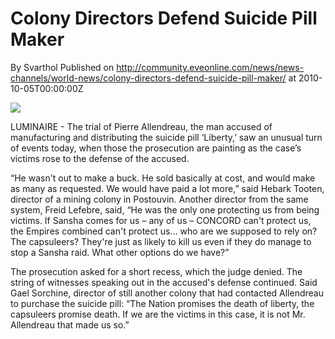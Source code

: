 # Colony Directors Defend Suicide Pill Maker
By Svarthol
Published on http://community.eveonline.com/news/news-channels/world-news/colony-directors-defend-suicide-pill-maker/ at 2010-10-05T00:00:00Z

![](http://www.eve-mercury.net/images/mercurybanner.png)  
  
LUMINAIRE - The trial of Pierre Allendreau, the man accused of manufacturing and distributing the suicide pill ‘Liberty,’ saw an unusual turn of events today, when those the prosecution are painting as the case’s victims rose to the defense of the accused.&nbsp;

“He wasn't out to make a buck. He sold basically at cost, and would make as many as requested. We would have paid a lot more,” said Hebark Tooten, director of a mining colony in Postouvin. Another director from the same system, Freid Lefebre, said, “He was the only one protecting us from being victims. If Sansha comes for us – any of us – CONCORD can't protect us, the Empires combined can't protect us… who are we supposed to rely on? The capsuleers? They're just as likely to kill us even if they do manage to stop a Sansha raid. What other options do we have?”&nbsp;

The prosecution asked for a short recess, which the judge denied. The string of witnesses speaking out in the accused's defense continued. Said Gael Sorchine, director of still another colony that had contacted Allendreau to purchase the suicide pill: “The Nation promises the death of liberty, the capsuleers promise death. If we are the victims in this case, it is not Mr. Allendreau that made us so.”

&nbsp;

